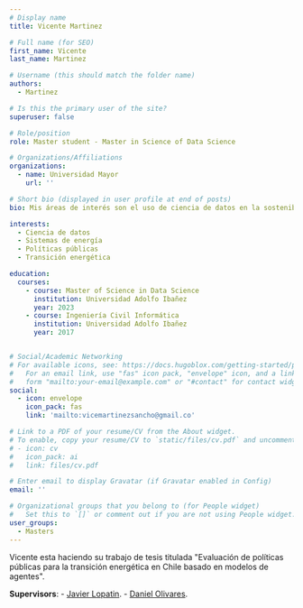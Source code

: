 ```yaml
---
# Display name
title: Vicente Martinez

# Full name (for SEO)
first_name: Vicente
last_name: Martinez

# Username (this should match the folder name)
authors:
  - Martinez

# Is this the primary user of the site?
superuser: false

# Role/position
role: Master student - Master in Science of Data Science

# Organizations/Affiliations
organizations:
  - name: Universidad Mayor
    url: ''

# Short bio (displayed in user profile at end of posts)
bio: Mis áreas de interés son el uso de ciencia de datos en la sostenibilidad de los sistemas de energías y políticas públicas para la transición energética.

interests:
  - Ciencia de datos
  - Sistemas de energía
  - Políticas públicas
  - Transición energética

education:
  courses:
    - course: Master of Science in Data Science
      institution: Universidad Adolfo Ibañez
      year: 2023
    - course: Ingeniería Civil Informática
      institution: Universidad Adolfo Ibañez
      year: 2017


# Social/Academic Networking
# For available icons, see: https://docs.hugoblox.com/getting-started/page-builder/#icons
#   For an email link, use "fas" icon pack, "envelope" icon, and a link in the
#   form "mailto:your-email@example.com" or "#contact" for contact widget.
social:
  - icon: envelope
    icon_pack: fas
    link: 'mailto:vicemartinezsancho@gmail.co'

# Link to a PDF of your resume/CV from the About widget.
# To enable, copy your resume/CV to `static/files/cv.pdf` and uncomment the lines below.
# - icon: cv
#   icon_pack: ai
#   link: files/cv.pdf

# Enter email to display Gravatar (if Gravatar enabled in Config)
email: ''

# Organizational groups that you belong to (for People widget)
#   Set this to `[]` or comment out if you are not using People widget.
user_groups:
  - Masters
---
```


Vicente esta haciendo su trabajo de tesis titulada "Evaluación de políticas públicas para la transición energética en Chile basado en modelos de agentes".

**Supervisors**: - [Javier Lopatin](https://www.javierlopatin.com/author/javier-lopatin/).
                 - [Daniel Olivares](https://ingenieria.uai.cl/profesor/daniel-olivares/).
